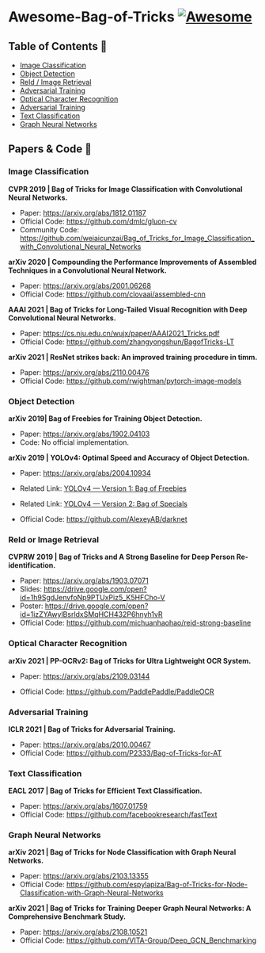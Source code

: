 # Awesome-Bag-of-Tricks [![Awesome](https://awesome.re/badge.svg)](https://awesome.re)

## Table of Contents 🍕

- [Image Classification](#image-classification)
- [Object Detection](#object-detection)
- [ReId / Image Retrieval](#reId-or-image-retrieval)
- [Adversarial Training](#adversarial-training)
- [Optical Character Recognition](#optical-character-recognition)
- [Adversarial Training](#adversarial-training)
- [Text Classification](#text-classification)
- [Graph Neural Networks](#graph-neural-networks)



## Papers & Code 👀

### Image Classification

**CVPR 2019 | Bag of Tricks for Image Classification with Convolutional Neural Networks.**

- Paper: https://arxiv.org/abs/1812.01187
- Official Code: https://github.com/dmlc/gluon-cv
- Community Code: https://github.com/weiaicunzai/Bag_of_Tricks_for_Image_Classification_with_Convolutional_Neural_Networks

**arXiv 2020 | Compounding the Performance Improvements of Assembled Techniques in a Convolutional Neural Network.**

- Paper: https://arxiv.org/abs/2001.06268
- Official Code: https://github.com/clovaai/assembled-cnn

**AAAI 2021 | Bag of Tricks for Long-Tailed Visual Recognition with Deep Convolutional Neural Networks.** 

- Paper: https://cs.nju.edu.cn/wujx/paper/AAAI2021_Tricks.pdf
- Official Code: https://github.com/zhangyongshun/BagofTricks-LT

**arXiv 2021 | ResNet strikes back: An improved training procedure in timm.**

- Paper: https://arxiv.org/abs/2110.00476
- Official Code: https://github.com/rwightman/pytorch-image-models



### Object Detection 

**arXiv 2019| Bag of Freebies for Training Object Detection.**

- Paper: https://arxiv.org/abs/1902.04103
- Code: No official implementation.

**arXiv 2019 | YOLOv4: Optimal Speed and Accuracy of Object Detection.**

- Paper: https://arxiv.org/abs/2004.10934

- Related Link: [YOLOv4 — Version 1: Bag of Freebies](https://medium.com/visionwizard/yolov4-bag-of-freebies-dc126623fc2d)
- Related Link: [YOLOv4 — Version 2: Bag of Specials](https://medium.com/visionwizard/yolov4-version-2-bag-of-specials-fab1032b7fa0)
- Official Code: https://github.com/AlexeyAB/darknet



### ReId or Image Retrieval

**CVPRW 2019 | Bag of Tricks and A Strong Baseline for Deep Person Re-identification.**

- Paper: https://arxiv.org/abs/1903.07071
- Slides: https://drive.google.com/open?id=1h9SgdJenvfoNp9PTUxPiz5_K5HFCho-V
- Poster: https://drive.google.com/open?id=1izZYAwylBsrldxSMqHCH432P6hnyh1vR
- Official Code: https://github.com/michuanhaohao/reid-strong-baseline



### Optical Character Recognition

**arXiv 2021 | PP-OCRv2: Bag of Tricks for Ultra Lightweight OCR System.**

- Paper: https://arxiv.org/abs/2109.03144

- Official Code: https://github.com/PaddlePaddle/PaddleOCR

  

### Adversarial Training

**ICLR 2021 | Bag of Tricks for Adversarial Training.**

- Paper: https://arxiv.org/abs/2010.00467
- Official Code: https://github.com/P2333/Bag-of-Tricks-for-AT



### Text Classification

**EACL 2017 | Bag of Tricks for Efficient Text Classification.**

- Paper: https://arxiv.org/abs/1607.01759
- Official Code: https://github.com/facebookresearch/fastText



### Graph Neural Networks

**arXiv 2021 | Bag of Tricks for Node Classification with Graph Neural Networks.**

- Paper: https://arxiv.org/abs/2103.13355
- Official Code: https://github.com/espylapiza/Bag-of-Tricks-for-Node-Classification-with-Graph-Neural-Networks

**arXiv 2021 | Bag of Tricks for Training Deeper Graph Neural Networks: A Comprehensive Benchmark Study.**

- Paper: https://arxiv.org/abs/2108.10521
- Official Code: https://github.com/VITA-Group/Deep_GCN_Benchmarking